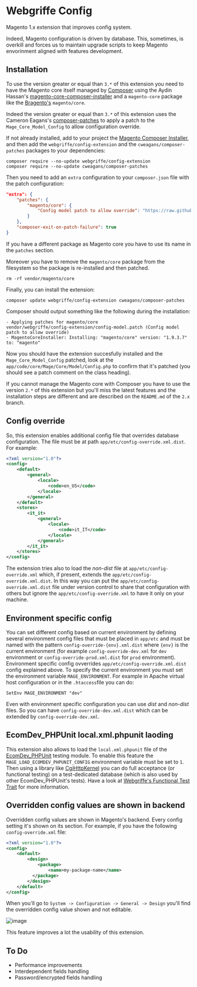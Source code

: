 Webgriffe Config
================

Magento 1.x extension that improves config system.

Indeed, Magento configuration is driven by database. This, sometimes, is overkill and forces us to maintain upgrade scripts to keep Magento envorinment aligned with features development.

Installation
------------

To use the version greater or equal than `3.*` of this extension you need to have the Magento core itself managed by [Composer](https://getcomposer.org/) using the Aydin Hassan's [magento-core-composer-installer](https://github.com/AydinHassan/magento-core-composer-installer) and a `magento-core` package like the [Bragento's](https://github.com/bragento/magento-core) `magento/core`.

Indeed the version greater or equal than `3.*` of this extension uses the Cameron Eagans's [composer-patches](https://github.com/cweagans/composer-patches) to apply a patch to the `Mage_Core_Model_Config` to allow configuration override.

If not already installed, add to your project the [Magento Composer Installer](https://github.com/magento-hackathon/magento-composer-installer), and then add the `webgriffe/config-extension` and the `cweagans/composer-patches` packages to your dependencies:

	composer require --no-update webgriffe/config-extension
	composer require --no-update cweagans/composer-patches

Then you need to add an `extra` configuration to your `composer.json` file with the patch configuration:

```json
"extra": {
    "patches": {
        "magento/core": {
            "Config model patch to allow override": "https://raw.githubusercontent.com/webgriffe/config-extension/master/config-model.patch"
        }
    },
    "composer-exit-on-patch-failure": true
}
```
If you have a different package as Magento core you have to use its name in the `patches` section.

Moreover you have to remove the `magento/core` package from the filesystem so the package is re-installed and then patched.

	rm -rf vendor/magento/core
	
Finally, you can install the extension:

	composer update webgriffe/config-extension cweagans/composer-patches
	
Composer should output something like the following during the installation:

	- Applying patches for magento/core
    vendor/webgriffe/config-extension/config-model.patch (Config model patch to allow override)
	- MagentoCoreInstaller: Installing: "magento/core" version: "1.9.3.7" to: "magento"

Now you should have the extension succesfully installed and the `Mage_Core_Model_Config` patched, look at the `app/code/core/Mage/Core/Model/Config.php` to confirm that it's patched (you should see a patch comment on the class heading).

If you cannot manage the Magento core with Composer you have to use the version `2.*` of this extension but you'll miss the latest features and the installation steps are different and are described on the `README.md` of the `2.x` branch.

Config override
---------------

So, this extension enables additional config file that overrides database configuration. The file must be at path `app/etc/config-override.xml.dist`. For example:

```xml
<?xml version="1.0"?>
<config>
	<default>
    	<general>
        	<locale>
            	<code>en_US</code>
            </locale>
	    </general>
    </default>
    <stores>
    	<it_it>	    			
			<general>
        		<locale>
    	        	<code>it_IT</code>
	            </locale>
    	    </general>
    	</it_it>
    </stores>
</config>
```
	
The extension tries also to load the *non-dist* file at `app/etc/config-override.xml` which, if present, extends the `app/etc/config-override.xml.dist`. In this way you can put the `app/etc/config-override.xml.dist` file under version control to share that configuration with others but ignore the `app/etc/config-override.xml` to have it only on your machine.
	
Environment specific config
---------------------------

You can set different config based on current environment by defining several environment config files that must be placed in `app/etc` and must be named with the pattern `config-override-{env}.xml.dist` where `{env}` is the current environment (for example `config-override-dev.xml` for `dev` environment or `config-override-prod.xml.dist` for `prod` environment). Environment specific config ovverrides `app/etc/config-override.xml.dist` config explained above. To specify the current environment you must set the environment variable `MAGE_ENVIRONMENT`. For example in Apache virtual host configuration or in the `.htaccess`file you can do:

	SetEnv MAGE_ENVIRONMENT "dev"
	
Even with environment specific configuration you can use *dist* and *non-dist* files. So you can have `config-override-dev.xml.dist` which can be extended by `config-override-dev.xml`.
	

EcomDev_PHPUnit local.xml.phpunit laoding
-----------------------------------------

This extension also allows to load the `local.xml.phpunit` file of the [EcomDev_PHPUnit](https://github.com/EcomDev/EcomDev_PHPUnit) testing module. To enable this feature the `MAGE_LOAD_ECOMDEV_PHPUNIT_CONFIG` environment variable must be set to `1`.
Then using a library like [CgiHttpKernel](https://github.com/igorw/CgiHttpKernel) you can do full acceptance (or functional testing) on a test-dedicated database (which is also used by other EcomDev_PHPUnit's tests). Have a look at [Webgriffe's Functional Test Trait](https://github.com/webgriffe/functional-test-trait) for more information.

Overridden config values are shown in backend
---------------------------------------------

Overridden config values are shown in Magento's backend. Every config setting it's shown on its section. For example, if you have the following `config-override.xml` file:

```xml
<?xml version="1.0"?>
<config>
	<default>
    	<design>
        	<package>
            	<name>my-package-name</name>
          </package>
	    </design>
    </default>
</config>
```	

When you'll go to `System -> Configuration -> General -> Design` you'll find the overridden config value shown and not editable.

![image](admin-screenshot.png)

This feature improves a lot the usability of this extension.

To Do
-----

* Performance improvements
* Interdependent fields handling
* Password/encrypted fields handling


